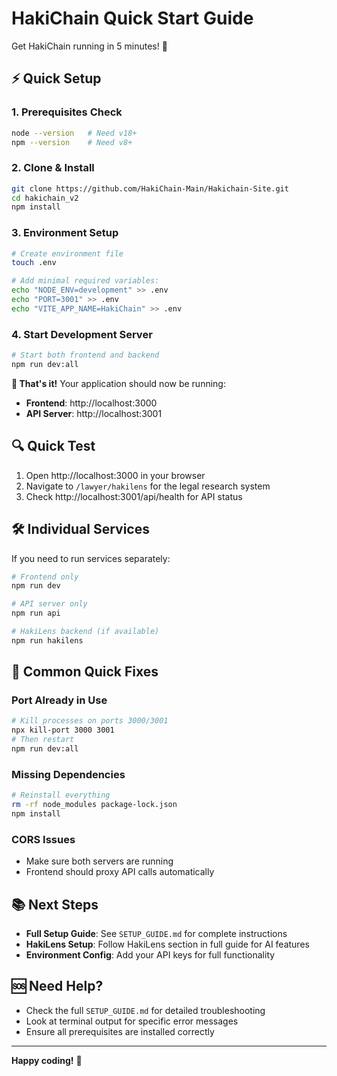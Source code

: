 # HakiChain Quick Start Guide

Get HakiChain running in 5 minutes! 🚀

## ⚡ Quick Setup

### 1. Prerequisites Check
```bash
node --version   # Need v18+
npm --version    # Need v8+
```

### 2. Clone & Install
```bash
git clone https://github.com/HakiChain-Main/Hakichain-Site.git
cd hakichain_v2
npm install
```

### 3. Environment Setup
```bash
# Create environment file
touch .env

# Add minimal required variables:
echo "NODE_ENV=development" >> .env
echo "PORT=3001" >> .env
echo "VITE_APP_NAME=HakiChain" >> .env
```

### 4. Start Development Server
```bash
# Start both frontend and backend
npm run dev:all
```

**🎉 That's it!** Your application should now be running:
- **Frontend**: http://localhost:3000
- **API Server**: http://localhost:3001

## 🔍 Quick Test

1. Open http://localhost:3000 in your browser
2. Navigate to `/lawyer/hakilens` for the legal research system
3. Check http://localhost:3001/api/health for API status

## 🛠 Individual Services

If you need to run services separately:

```bash
# Frontend only
npm run dev

# API server only
npm run api

# HakiLens backend (if available)
npm run hakilens
```

## 🚨 Common Quick Fixes

### Port Already in Use
```bash
# Kill processes on ports 3000/3001
npx kill-port 3000 3001
# Then restart
npm run dev:all
```

### Missing Dependencies
```bash
# Reinstall everything
rm -rf node_modules package-lock.json
npm install
```

### CORS Issues
- Make sure both servers are running
- Frontend should proxy API calls automatically

## 📚 Next Steps

- **Full Setup Guide**: See `SETUP_GUIDE.md` for complete instructions
- **HakiLens Setup**: Follow HakiLens section in full guide for AI features
- **Environment Config**: Add your API keys for full functionality

## 🆘 Need Help?

- Check the full `SETUP_GUIDE.md` for detailed troubleshooting
- Look at terminal output for specific error messages
- Ensure all prerequisites are installed correctly

---

**Happy coding!** 🎯
